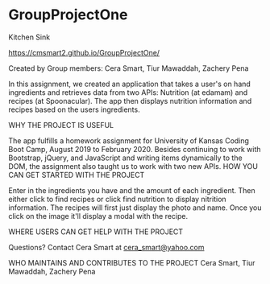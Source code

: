 # GroupProjectOne

Kitchen Sink

https://cmsmart2.github.io/GroupProjectOne/

Created by Group members: Cera Smart, Tiur Mawaddah, Zachery Pena

In this assignment, we created an application that takes a user's on hand ingredients and retrieves data from two APIs: Nutrition (at edamam) and recipes (at Spoonacular). The app then displays nutrition information and recipes based on the users ingredients.

WHY THE PROJECT IS USEFUL

The app fulfills a homework assignment for University of Kansas Coding Boot Camp, August 2019 to February 2020. Besides continuing to work with Bootstrap, jQuery, and JavaScript and writing items dynamically to the DOM, the assignment also taught us to work with two new APIs. 
HOW YOU CAN GET STARTED WITH THE PROJECT

Enter in the ingredients you have and the amount of each ingredient. Then either click to find recipes or click find nutrition to display nitrition information. The recipes will first just display the photo and name. Once you click on the image it'll display a modal with the recipe. 

WHERE USERS CAN GET HELP WITH THE PROJECT

Questions? Contact Cera Smart at cera_smart@yahoo.com

WHO MAINTAINS AND CONTRIBUTES TO THE PROJECT
Cera Smart, Tiur Mawaddah, Zachery Pena
